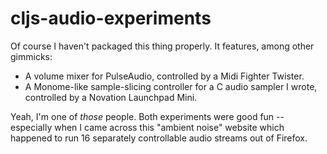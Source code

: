 # cljs-audio-experiments

Of course I haven't packaged this thing properly. It features, among other gimmicks:

* A volume mixer for PulseAudio, controlled by a Midi Fighter Twister.
* A Monome-like sample-slicing controller for a C audio sampler I wrote, controlled by a Novation Launchpad Mini.

Yeah, I'm one of _those_ people. Both experiments were good fun --
especially when I came across this "ambient noise" website which
happened to run 16 separately controllable audio streams out of Firefox.
